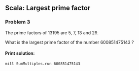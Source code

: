 ## Scala: Largest prime factor
   
### Problem 3
The prime factors of 13195 are 5, 7, 13 and 29.

What is the largest prime factor of the number 600851475143 ?

#### Print solution:

`mill SumMultiples.run 600851475143`